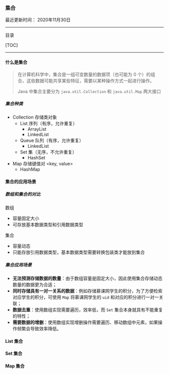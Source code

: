 ### 集合

最近更新时间： 2020年11月30日



---

目录

[TOC]



---



#### 什么是集合

> 在计算机科学中，集合是一组可变数量的数据项（也可能为 0 个）的组合，这些数据可能共享某些特征，需要以某种操作方式一起进行操作。
>
> Java 中集合主要分为 `java.util.Collection` 和 `java.util.Map` 两大接口



##### 集合种类

- Collection 存储类对象
  - List 序列（有序，允许重复）
    - ArrayList
    - LinkedList
  - Queue 队列（有序，允许重复）
    - LinkedList
  - Set 集（无序，不允许重复）
    - HashSet
- Map 存储键值对 <key,  value>
  - HashMap



#### 集合的应用场景



##### 数组和集合的对比

数组

- 容量固定大小
- 可存放基本数据类型和引用数据类型



集合

- 容量动态
- 只能存放引用数据类型，基本数据类型需要转换包装类才能放到集合



##### 集合应用场景

- **无法预测存储数据的数量**：由于数组容量是固定大小，因此使用集合存储动态数量的数据更为合适；
- **同时存储具有一对一关系的数据**：例如存储慕课网学生的积分，为了方便检索对应学生的积分，可使用 `Map` 将慕课网学生的 `uid` 和对应的积分进行一对一关联；
- **数据去重**：使用数组实现需要遍历，效率低，而 `Set` 集合本身就具有不能重复的特性；
- **需要数据的增删**：使用数组实现增删操作需要遍历、移动数组中元素，如果操作频繁会导致效率降低。



#### List 集合



#### Set 集合



#### Map 集合

